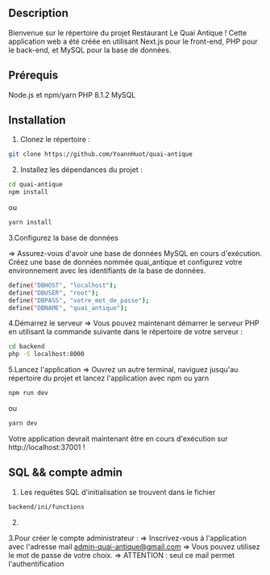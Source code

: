 ## Description
Bienvenue sur le répertoire du projet Restaurant Le Quai Antique ! Cette application web a été créée en utilisant Next.js pour le front-end, PHP pour le back-end, et MySQL pour la base de données.

## Prérequis
Node.js et npm/yarn
PHP 8.1.2
MySQL

## Installation
1. Clonez le répertoire  : 

```bash
git clone https://github.com/YoannHuot/quai-antique
```

2. Installez les dépendances du projet : 

```bash
cd quai-antique
npm install
```

ou

```bash
yarn install
```

3.Configurez la base de données

=> Assurez-vous d'avoir une base de données MySQL en cours d'exécution. Créez une base de données nommée quai_antique et configurez votre environnement avec les identifiants de la base de données.

```bash
define("DBHOST", "localhost");
define("DBUSER", "root");
define("DBPASS", "votre_mot_de_passe");
define("DBNAME", "quai_antique");
```

4.Démarrez le serveur
=> Vous pouvez maintenant démarrer le serveur PHP en utilisant la commande suivante dans le répertoire de votre serveur :

```bash
cd backend
php -S localhost:8000
```

5.Lancez l'application
=> Ouvrez un autre terminal, naviguez jusqu'au répertoire du projet et lancez l'application avec npm ou yarn 

```bash
npm run dev
```

ou 

```bash
yarn dev
```

Votre application devrait maintenant être en cours d'exécution sur http://localhost:37001 !

## SQL && compte admin 

1. Les requêtes SQL d'initialisation se trouvent dans le fichier 
```bash
backend/ini/functions
```

2. 

3.Pour créer le compte administrateur : 
=> Inscrivez-vous à l'application avec l'adresse mail admin-quai-antique@gmail.com 
=> Vous pouvez utilisez le mot de passe de votre choix. 
=> ATTENTION : seul ce mail permet l'authentification 